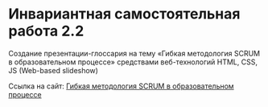 # Инвариантная самостоятельная работа 2.2

Создание презентации-глоссария на тему «Гибкая методология SCRUM в образовательном процессе» средствами веб-технологий HTML, CSS, JS (Web-based slideshow) 

Ссылка на сайт: [Гибкая методология SCRUM в образовательном процессе](https://g-tretyak.github.io/education-it-projects/)


